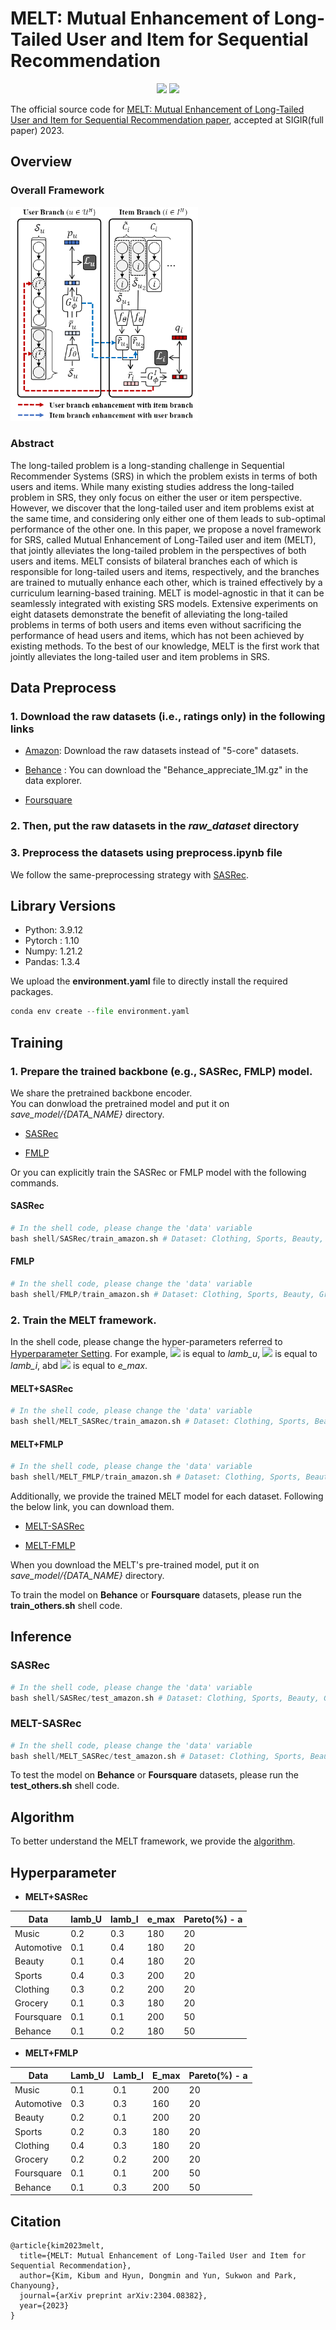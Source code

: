# **MELT: Mutual Enhancement of Long-Tailed User and Item for Sequential Recommendation**

<p align="center">   
    <a href="https://pytorch.org/" alt="PyTorch">
      <img src="https://img.shields.io/badge/PyTorch-%23EE4C2C.svg?e&logo=PyTorch&logoColor=white" /></a>
    <a href="https://sigir.org/sigir2023/" alt="Conference">
        <img src="https://img.shields.io/badge/SIGIR'23-lightgray" /></a>
</p>

The official source code for [MELT: Mutual Enhancement of Long-Tailed User and Item for Sequential Recommendation paper](http://arxiv.org/abs/2304.08382), accepted at SIGIR(full paper) 2023.

## **Overview**  

### Overall Framework  
<img src="figure/Main.png" width="300">

### Abstract   

The long-tailed problem is a long-standing challenge in Sequential
Recommender Systems (SRS) in which the problem exists in terms of both users and items. While many existing studies address the long-tailed problem in SRS, they only focus on either the user or item perspective. However, we discover that the long-tailed user and item problems exist at the same time, and considering only either one of them leads to sub-optimal performance of the other one. In this paper, we propose a novel framework for SRS, called Mutual Enhancement of Long-Tailed user and item (MELT), that jointly alleviates the long-tailed problem in the perspectives of both
users and items. MELT consists of bilateral branches each of which is responsible for long-tailed users and items, respectively, and the branches are trained to mutually enhance each other, which is
trained effectively by a curriculum learning-based training. MELT is model-agnostic in that it can be seamlessly integrated with existing SRS models. Extensive experiments on eight datasets demonstrate the benefit of alleviating the long-tailed problems in terms of both users and items even without sacrificing the performance of head users and items, which has not been achieved by existing methods.
To the best of our knowledge, MELT is the first work that jointly alleviates the long-tailed user and item problems in SRS.


## **Data Preprocess**  

### **1. Download the raw datasets (i.e., ratings only) in the following links**  

* [Amazon](https://cseweb.ucsd.edu/~jmcauley/datasets/amazon/links.html): Download the raw datasets instead of "5-core" datasets.

* [Behance](https://drive.google.com/drive/folders/0B9Ck8jw-TZUEc3NlMjVXdDlPU1k?resourcekey=0-6_8ykn0o4fLc5fuTEm91xA) : You can download the "Behance_appreciate_1M.gz" in the data explorer.

* [Foursquare](https://archive.org/details/201309_foursquare_dataset_umn)   
 

 
### **2. Then, put the raw datasets in the *raw_dataset* directory** 

### **3. Preprocess the datasets using **preprocess.ipynb** file**

We follow the same-preprocessing strategy with [SASRec](https://github.com/kang205/SASRec/blob/master/data/DataProcessing.py).

## **Library Versions**

* Python: 3.9.12  
* Pytorch : 1.10  
* Numpy: 1.21.2  
* Pandas: 1.3.4  

We upload the **environment.yaml** file to directly install the required packages.

``` python  
conda env create --file environment.yaml
``` 

## **Training**



### 1. Prepare the trained backbone (e.g., SASRec, FMLP) model.

We share the pretrained backbone encoder.  
You can donwload the pretrained model and put it on *save_model/{DATA_NAME}* directory.

* [SASRec](https://drive.google.com/drive/folders/1SKpdN_mAyMJgLTLSbqJOi3C9b8zm9Gbp?usp=sharing)

* [FMLP](https://drive.google.com/drive/folders/1D-dWuWKQB1VOwC91w26jjD1CvXqs2qx9?usp=sharing)

Or you can explicitly train the SASRec or FMLP model with the following commands.


#### SASRec  

``` python  
# In the shell code, please change the 'data' variable 
bash shell/SASRec/train_amazon.sh # Dataset: Clothing, Sports, Beauty, Grocery, Automotive, Music
```  

#### FMLP 

``` python  
# In the shell code, please change the 'data' variable 
bash shell/FMLP/train_amazon.sh # Dataset: Clothing, Sports, Beauty, Grocery, Automotive, Music 
```  



### 2. Train the MELT framework.

In the shell code, please change the hyper-parameters referred to [Hyperparameter Setting](#hyperparameter). For example, ![](https://latex.codecogs.com/svg.image?&space;\lambda_{u}) is equal to *lamb_u*, ![](https://latex.codecogs.com/svg.image?&space;\lambda_{i}) is equal to *lamb_i*, abd ![](https://latex.codecogs.com/svg.image?&space;e_{max}) is equal to *e_max*. 

#### MELT+SASRec  

``` python  
# In the shell code, please change the 'data' variable 
bash shell/MELT_SASRec/train_amazon.sh # Dataset: Clothing, Sports, Beauty, Grocery, Automotive, Music 
```  

#### MELT+FMLP  

``` python  
# In the shell code, please change the 'data' variable 
bash shell/MELT_FMLP/train_amazon.sh # Dataset: Clothing, Sports, Beauty, Grocery, Automotive, Music 
```  

Additionally, we provide the trained MELT model for each dataset. Following the below link, you can download them.

* [MELT-SASRec](https://drive.google.com/drive/folders/1RjlsxNGat1eMICVZ9sLE3Q1pb2Xxjp5n?usp=sharing)  

* [MELT-FMLP](https://drive.google.com/drive/folders/1BoPHgc-c1MPZUHWu8lJ3ldclNAEA4OVy?usp=sharing)  

When you download the MELT's pre-trained model, put it on *save_model/{DATA_NAME}* directory.  


To train the model on **Behance** or **Foursquare** datasets, please run the **train_others.sh** shell code.


## **Inference**


### SASRec  
``` python  
# In the shell code, please change the 'data' variable 
bash shell/SASRec/test_amazon.sh # Dataset: Clothing, Sports, Beauty, Grocery, Automotive, Music 
```  


### MELT-SASRec  
``` python  
# In the shell code, please change the 'data' variable 
bash shell/MELT_SASRec/test_amazon.sh # Dataset: Clothing, Sports, Beauty, Grocery, Automotive, Music 
```  
To test the model on **Behance** or **Foursquare** datasets, please run the **test_others.sh** shell code.


## **Algorithm**  

To better understand the MELT framework, we provide the [algorithm](algorithm.md). 

## **Hyperparameter**  

* **MELT+SASRec**


|Data|lamb_U|lamb_I|e_max|Pareto(%) - a|  
|---|---|---|---|---|  
|Music|0.2|0.3|180|20|  
|Automotive|0.1|0.4|180|20|  
|Beauty|0.1|0.4|180|20|  
|Sports|0.4|0.3|200|20|  
|Clothing|0.3|0.2|200|20|  
|Grocery|0.1|0.3|180|20|  
|Foursquare|0.1|0.1|200|50|  
|Behance|0.1|0.2|180|50|

* **MELT+FMLP**  

|Data|Lamb_U|Lamb_I|E_max|Pareto(%) - a|  
|---|---|---|---|---|  
|Music|0.1|0.1|200|20|  
|Automotive|0.3|0.3|160|20|  
|Beauty|0.2|0.1|200|20|  
|Sports|0.2|0.3|180|20|  
|Clothing|0.4|0.3|180|20|  
|Grocery|0.2|0.2|200|20|  
|Foursquare|0.1|0.1|200|50|   
|Behance|0.1|0.3|200|50|


## **Citation**  
```  
@article{kim2023melt,
  title={MELT: Mutual Enhancement of Long-Tailed User and Item for Sequential Recommendation},
  author={Kim, Kibum and Hyun, Dongmin and Yun, Sukwon and Park, Chanyoung},
  journal={arXiv preprint arXiv:2304.08382},
  year={2023}
}
```



